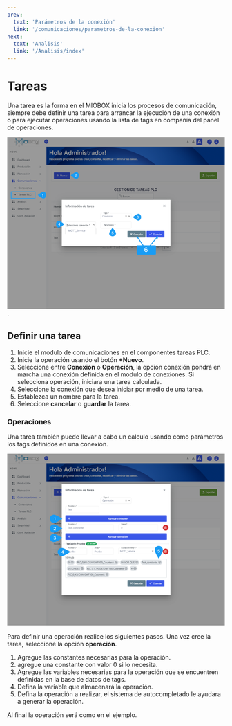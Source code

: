 ```yaml
---
prev:
  text: 'Parámetros de la conexión'
  link: '/comunicaciones/parametros-de-la-conexion'
next:
  text: 'Analisis'
  link: '/Analisis/index'
---
```


# Tareas

Una tarea es la forma en el MIOBOX inicia los procesos de comunicación, siempre debe definir una tarea para arrancar la ejecución de una conexión o
para ejecutar operaciones usando la lista de tags en compañía del panel de operaciones.

![tareas](..//comunicaciones/assets/images/tareas.png).

## Definir una tarea

1. Inicie el modulo de comunicaciones en el componentes tareas PLC.
2. Inicie la operación usando el botón **+Nuevo**.
3. Seleccione entre **Conexión** o **Operación**, la opción conexión pondrá en marcha una conexión definida en el modulo de conexiones. Si selecciona operación, iniciara una tarea calculada.
4. Seleccione la conexión que desea iniciar por medio de una tarea.
5. Establezca un nombre para la tarea.
6. Seleccione **cancelar** o **guardar** la tarea.

### Operaciones

Una tarea también puede llevar a cabo un calculo usando como parámetros los tags definidos en una conexión.

![operaciones](../comunicaciones/assets/images/tareas_operaciones.png)

Para definir una operación realice los siguientes pasos. Una vez cree la tarea, seleccione la opción **operación**.

1. Agregue las constantes necesarias para la operación.
2. agregue una constante con valor 0 si lo necesita.
3. Agregue las variables necesarias para la operación que se encuentren definidas en la base de datos de tags.
4. Defina la variable que almacenará la operación.
5. Defina la operación a realizar, el sistema de autocompletado le ayudara a generar la operación.

Al final la operación será como en el ejemplo.